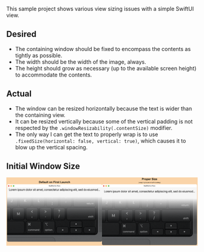 This sample project shows various view sizing issues with a simple SwiftUI view.

## Desired

* The containing window should be fixed to encompass the contents as tightly
	as possible.
* The width should be the width of the image, always.
* The height should grow as necessary (up to the available screen height)
	to accommodate the contents.

## Actual

* The window can be resized horizontally because the text is wider than the
	containing view.
* It can be resized vertically because some of the vertical padding is not
	respected by the `.windowResizability(.contentSize)` modifier.
* The only way I can get the text to properly wrap is to use `.fixedSize(horizontal: false, vertical: true)`,
	which causes it to blow up the vertical spacing.

## Initial Window Size

![](Assets/InitialSizeIssue.png)
